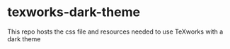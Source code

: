 # texworks-dark-theme

This repo hosts the css file and resources needed to use TeXworks with a dark theme
